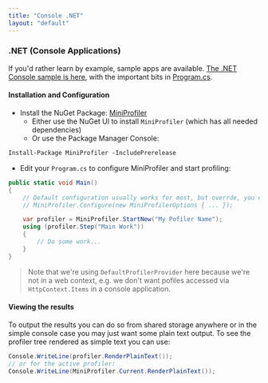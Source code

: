 ```yaml
---
title: "Console .NET"
layout: "default"
---
```

### .NET (Console Applications)
If you'd rather learn by example, sample apps are available. [The .NET Console sample is here](https://github.com/MiniProfiler/dotnet/tree/master/samples/Samples.Console), with the important bits in [Program.cs](https://github.com/MiniProfiler/dotnet/blob/master/samples/Samples.Console/Program.cs).

#### Installation and Configuration

* Install the NuGet Package: [MiniProfiler](https://www.nuget.org/packages/MiniProfiler/)
   * Either use the NuGet UI to install `MiniProfiler` (which has all needed dependencies)
   * Or use the Package Manager Console:

```ps
Install-Package MiniProfiler -IncludePrerelease
```

* Edit your `Program.cs` to configure MiniProfiler and start profiling:

```c#
public static void Main()
{
    // Default configuration usually works for most, but overrde, you can call:
    // MiniProfiler.Configure(new MiniProfilerOptions { ... });

    var profiler = MiniProfiler.StartNew("My Pofiler Name");
    using (profiler.Step("Main Work"))
    {
        // Do some work...
    }
}
```
> Note that we're using `DefaultProfilerProvider` here because we're not in a web context, e.g. we don't want pofiles accessed via `HttpContext.Items` in a console application.

#### Viewing the results

To output the results you can do so from shared storage anywhere or in the simple console case you may just want some plain text output. To see the profiler tree rendered as simple text you can use:
```c#
Console.WriteLine(profiler.RenderPlainText());
// or for the active profiler:
Console.WriteLine(MiniProfiler.Current.RenderPlainText());
```